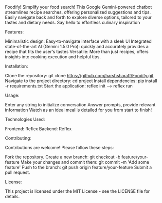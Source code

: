 Foodify!
Simplify your food search!
This Google Gemini-powered chatbot streamlines recipe searches, offering personalized suggestions and tips.
Easily navigate back and forth to explore diverse options, tailored to your tastes and dietary needs.
Say hello to effortless culinary inspiration

Features:

Minimalistic design: Easy-to-navigate interface with a sleek UI
Integrated state-of-the-art AI (Gemini 1.5.0 Pro): quickly and accurately provides a recipe that fits the user's tastes
Versatile: More than just recipes, offers insights into cooking execution and helpful tips.


Installation:

Clone the repository: git clone https://github.com/harshsharaff/Foodify.git
Navigate to the project directory: cd project
Install dependencies: pip install -r requirements.txt
Start the application: reflex init –> reflex run

Usage:

Enter any string to initialize conversation
Answer prompts, provide relevant information
Watch as an ideal meal is detailed for you from start to finish!

Technologies Used:

Frontend: Reflex
Backend: Reflex


Contributing:

Contributions are welcome! Please follow these steps:

Fork the repository.
Create a new branch: git checkout -b feature/your-feature
Make your changes and commit them: git commit -m 'Add some feature'
Push to the branch: git push origin feature/your-feature
Submit a pull request.

License:

This project is licensed under the MIT License - see the LICENSE file for details.
